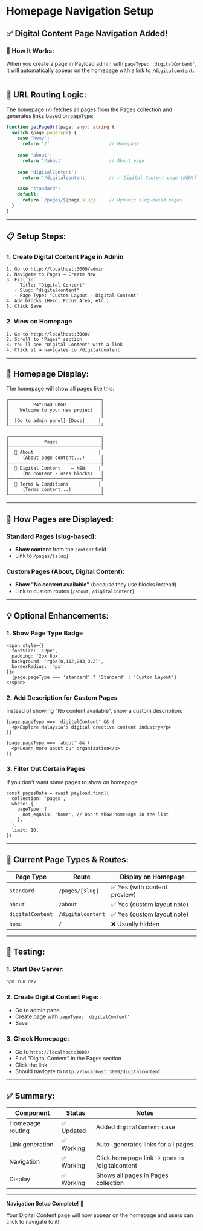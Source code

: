 # Homepage Navigation Setup

## ✅ Digital Content Page Navigation Added!

### 🔗 How It Works:

When you create a page in Payload admin with `pageType: 'digitalContent'`, it will automatically appear on the homepage with a link to `/digitalcontent`.

---

## 🎯 URL Routing Logic:

The homepage (`/`) fetches all pages from the Pages collection and generates links based on `pageType`:

```typescript
function getPageUrl(page: any): string {
  switch (page.pageType) {
    case 'home':
      return '/'                      // Homepage
    
    case 'about':
      return '/about'                 // About page
    
    case 'digitalContent':
      return '/digitalcontent'        // ✅ Digital Content page (NEW!)
    
    case 'standard':
    default:
      return `/pages/${page.slug}`    // Dynamic slug-based pages
  }
}
```

---

## 📋 Setup Steps:

### 1. Create Digital Content Page in Admin
```
1. Go to http://localhost:3000/admin
2. Navigate to Pages → Create New
3. Fill in:
   - Title: "Digital Content"
   - Slug: "digitalcontent"
   - Page Type: "Custom Layout - Digital Content"
4. Add blocks (Hero, Focus Area, etc.)
5. Click Save
```

### 2. View on Homepage
```
1. Go to http://localhost:3000/
2. Scroll to "Pages" section
3. You'll see "Digital Content" with a link
4. Click it → navigates to /digitalcontent
```

---

## 🎨 Homepage Display:

The homepage will show all pages like this:

```
┌──────────────────────────────────┐
│         PAYLOAD LOGO             │
│    Welcome to your new project   │
│                                  │
│  [Go to admin panel] [Docs]     │
└──────────────────────────────────┘

┌──────────────────────────────────┐
│             Pages                │
├──────────────────────────────────┤
│  📄 About                        │
│     (About page content...)      │
├──────────────────────────────────┤
│  📄 Digital Content    ← NEW!    │
│     (No content - uses blocks)   │
├──────────────────────────────────┤
│  📄 Terms & Conditions           │
│     (Terms content...)           │
└──────────────────────────────────┘
```

---

## 🔄 How Pages are Displayed:

### Standard Pages (slug-based):
- **Show content** from the `content` field
- Link to `/pages/[slug]`

### Custom Pages (About, Digital Content):
- **Show "No content available"** (because they use blocks instead)
- Link to custom routes (`/about`, `/digitalcontent`)

---

## 💡 Optional Enhancements:

### 1. **Show Page Type Badge**
```tsx
<span style={{ 
  fontSize: '12px', 
  padding: '2px 8px', 
  background: 'rgba(0,112,243,0.2)',
  borderRadius: '4px' 
}}>
  {page.pageType === 'standard' ? 'Standard' : 'Custom Layout'}
</span>
```

### 2. **Add Description for Custom Pages**
Instead of showing "No content available", show a custom description:

```tsx
{page.pageType === 'digitalContent' && (
  <p>Explore Malaysia's digital creative content industry</p>
)}

{page.pageType === 'about' && (
  <p>Learn more about our organization</p>
)}
```

### 3. **Filter Out Certain Pages**
If you don't want some pages to show on homepage:

```tsx
const pagesData = await payload.find({
  collection: 'pages',
  where: {
    pageType: {
      not_equals: 'home', // Don't show homepage in the list
    },
  },
  limit: 10,
})
```

---

## 🎯 Current Page Types & Routes:

| Page Type | Route | Display on Homepage |
|-----------|-------|---------------------|
| `standard` | `/pages/[slug]` | ✅ Yes (with content preview) |
| `about` | `/about` | ✅ Yes (custom layout note) |
| `digitalContent` | `/digitalcontent` | ✅ Yes (custom layout note) |
| `home` | `/` | ❌ Usually hidden |

---

## 🚀 Testing:

### 1. Start Dev Server:
```bash
npm run dev
```

### 2. Create Digital Content Page:
- Go to admin panel
- Create page with `pageType: 'digitalContent'`
- Save

### 3. Check Homepage:
- Go to `http://localhost:3000/`
- Find "Digital Content" in the Pages section
- Click the link
- Should navigate to `http://localhost:3000/digitalcontent`

---

## ✅ Summary:

| Component | Status | Notes |
|-----------|--------|-------|
| Homepage routing | ✅ Updated | Added `digitalContent` case |
| Link generation | ✅ Working | Auto-generates links for all pages |
| Navigation | ✅ Working | Click homepage link → goes to /digitalcontent |
| Display | ✅ Working | Shows all pages in Pages collection |

---

**Navigation Setup Complete!** 🎉

Your Digital Content page will now appear on the homepage and users can click to navigate to it!
